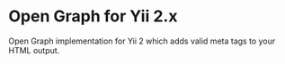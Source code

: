 # Open Graph for Yii 2.x
Open Graph implementation for Yii 2 which adds valid meta tags to your HTML output.